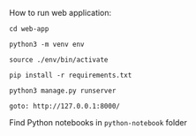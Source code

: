How to run web application:
```
cd web-app

python3 -m venv env

source ./env/bin/activate

pip install -r requirements.txt

python3 manage.py runserver

goto: http://127.0.0.1:8000/
```

Find Python notebooks in `python-notebook` folder
